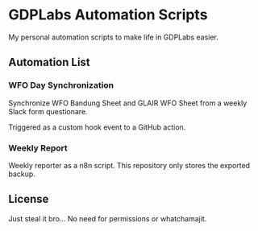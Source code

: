 # GDPLabs Automation Scripts

My personal automation scripts to make life in GDPLabs easier.

## Automation List

### WFO Day Synchronization

Synchronize WFO Bandung Sheet and GLAIR WFO Sheet from a weekly Slack form questionare.

Triggered as a custom hook event to a GitHub action.

### Weekly Report

Weekly reporter as a n8n script. This repository only stores the exported backup.

## License

Just steal it bro... No need for permissions or whatchamajit.
